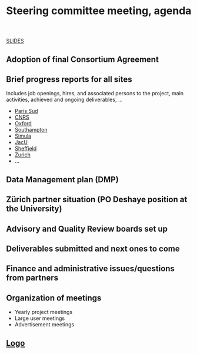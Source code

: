 ﻿---
layout: subpage
title: Steering committee meeting, agenda
---

[SLIDES](../SteeringCommittee/SC-StAndrews_presentation_final.pdf)

## Adoption of final Consortium Agreement

## Brief progress reports for all sites

Includes job openings, hires, and associated persons to the project,
main activities, achieved and ongoing deliverables, ...

- [Paris Sud](../ProgressReports/ParisSud)
- [CNRS](../ProgressReports/CNRS)
- [Oxford](../ProgressReports/Oxford)
- [Southampton](../ProgressReports/Southampton)
- [Simula](../ProgressReports/Simula)
- [JacU](../ProgressReports/JacU)
- [Sheffield](../ProgressReports/Sheffield)
- [Zurich](../ProgressReports/Zurich)
- ...

## Data Management plan (DMP)

## Zürich partner situation (PO Deshaye position at the University)

## Advisory and Quality Review boards set up

## Deliverables submitted and next ones to come

## Finance and administrative issues/questions from partners

## Organization of meetings

- Yearly project meetings
- Large user meetings
- Advertisement meetings

## [Logo](https://github.com/OpenDreamKit/OpenDreamKit/issues/5)
